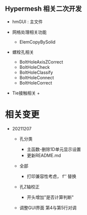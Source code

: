 ## Hypermesh 相关二次开发

+ hmGUI : 主文件

+ 网格处理相关功能
	+ ElemCopyBySolid
	

+ 螺栓孔相关
	+ BoltHoleAxisZCorrect
	+ BoltHoleCheck
	+ BoltHoleClassify
	+ BoltHoleConnect
	+ BoltHoleCorrect	

+ Tie接触相关
	+ 







# 相关变更

+ 20211207
	+ 孔分类
		+ 主函数-删除1D单元显示设置
		+ 更新README.md

	+ 全部
		* 打印兼容性考虑， f'' 替换

	+ 孔Z轴校正
		* 开头增加"是否计算判断"

	+ 调整GUI界面 第4与第5行对调

